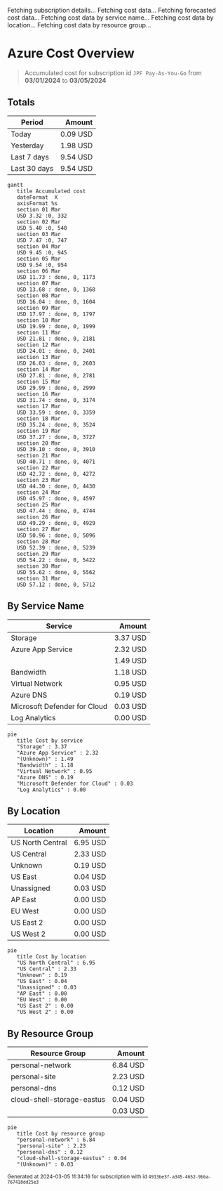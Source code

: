 Fetching subscription details...
Fetching cost data...
Fetching forecasted cost data...
Fetching cost data by service name...
Fetching cost data by location...
Fetching cost data by resource group...
# Azure Cost Overview

> Accumulated cost for subscription id `JPF Pay-As-You-Go` from **03/01/2024** to **03/05/2024**

## Totals

|Period|Amount|
|---|---:|
|Today|0.09 USD|
|Yesterday|1.98 USD|
|Last 7 days|9.54 USD|
|Last 30 days|9.54 USD|

```mermaid
gantt
   title Accumulated cost
   dateFormat  X
   axisFormat %s
   section 01 Mar
   USD 3.32 :0, 332
   section 02 Mar
   USD 5.40 :0, 540
   section 03 Mar
   USD 7.47 :0, 747
   section 04 Mar
   USD 9.45 :0, 945
   section 05 Mar
   USD 9.54 :0, 954
   section 06 Mar
   USD 11.73 : done, 0, 1173
   section 07 Mar
   USD 13.68 : done, 0, 1368
   section 08 Mar
   USD 16.04 : done, 0, 1604
   section 09 Mar
   USD 17.97 : done, 0, 1797
   section 10 Mar
   USD 19.99 : done, 0, 1999
   section 11 Mar
   USD 21.81 : done, 0, 2181
   section 12 Mar
   USD 24.01 : done, 0, 2401
   section 13 Mar
   USD 26.03 : done, 0, 2603
   section 14 Mar
   USD 27.81 : done, 0, 2781
   section 15 Mar
   USD 29.99 : done, 0, 2999
   section 16 Mar
   USD 31.74 : done, 0, 3174
   section 17 Mar
   USD 33.59 : done, 0, 3359
   section 18 Mar
   USD 35.24 : done, 0, 3524
   section 19 Mar
   USD 37.27 : done, 0, 3727
   section 20 Mar
   USD 39.10 : done, 0, 3910
   section 21 Mar
   USD 40.71 : done, 0, 4071
   section 22 Mar
   USD 42.72 : done, 0, 4272
   section 23 Mar
   USD 44.30 : done, 0, 4430
   section 24 Mar
   USD 45.97 : done, 0, 4597
   section 25 Mar
   USD 47.44 : done, 0, 4744
   section 26 Mar
   USD 49.29 : done, 0, 4929
   section 27 Mar
   USD 50.96 : done, 0, 5096
   section 28 Mar
   USD 52.39 : done, 0, 5239
   section 29 Mar
   USD 54.22 : done, 0, 5422
   section 30 Mar
   USD 55.62 : done, 0, 5562
   section 31 Mar
   USD 57.12 : done, 0, 5712
```

## By Service Name

|Service|Amount|
|---|---:|
|Storage|3.37 USD|
|Azure App Service|2.32 USD|
||1.49 USD|
|Bandwidth|1.18 USD|
|Virtual Network|0.95 USD|
|Azure DNS|0.19 USD|
|Microsoft Defender for Cloud|0.03 USD|
|Log Analytics|0.00 USD|

```mermaid
pie
   title Cost by service
   "Storage" : 3.37
   "Azure App Service" : 2.32
   "(Unknown)" : 1.49
   "Bandwidth" : 1.18
   "Virtual Network" : 0.95
   "Azure DNS" : 0.19
   "Microsoft Defender for Cloud" : 0.03
   "Log Analytics" : 0.00
```

## By Location

|Location|Amount|
|---|---:|
|US North Central|6.95 USD|
|US Central|2.33 USD|
|Unknown|0.19 USD|
|US East|0.04 USD|
|Unassigned|0.03 USD|
|AP East|0.00 USD|
|EU West|0.00 USD|
|US East 2|0.00 USD|
|US West 2|0.00 USD|

```mermaid
pie
   title Cost by location
   "US North Central" : 6.95
   "US Central" : 2.33
   "Unknown" : 0.19
   "US East" : 0.04
   "Unassigned" : 0.03
   "AP East" : 0.00
   "EU West" : 0.00
   "US East 2" : 0.00
   "US West 2" : 0.00
```

## By Resource Group

|Resource Group|Amount|
|---|---:|
|personal-network|6.84 USD|
|personal-site|2.23 USD|
|personal-dns|0.12 USD|
|cloud-shell-storage-eastus|0.04 USD|
||0.03 USD|

```mermaid
pie
   title Cost by resource group
   "personal-network" : 6.84
   "personal-site" : 2.23
   "personal-dns" : 0.12
   "cloud-shell-storage-eastus" : 0.04
   "(Unknown)" : 0.03
```

<sup>Generated at 2024-03-05 11:34:16 for subscription with id `4913be3f-a345-4652-9bba-767418dd25e3`</sup>
